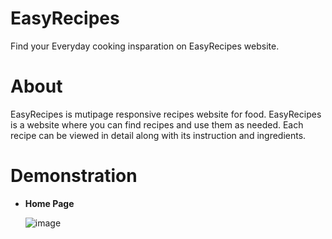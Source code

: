 # EasyRecipes
Find your Everyday cooking insparation on EasyRecipes website. 

# About 
EasyRecipes is mutipage responsive recipes website for food. EasyRecipes is a website where you can find recipes and use them as needed. 
Each recipe can be viewed in detail along with its instruction and ingredients.

# Demonstration

* **Home Page**

  ![image](https://github.com/shaziasheikh01/EasyRecipe/assets/125430575/49065fdd-4964-45f1-a9a2-d67f2026719e)



